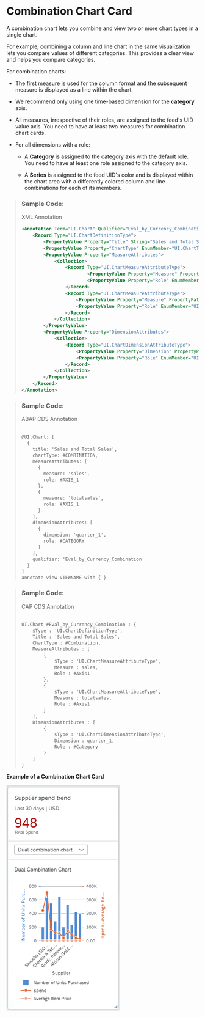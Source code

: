 <!-- loio58713934229948c79509f5d40966df3c -->

# Combination Chart Card

A combination chart lets you combine and view two or more chart types in a single chart.



For example, combining a column and line chart in the same visualization lets you compare values of different categories. This provides a clear view and helps you compare categories.

For combination charts:

-   The first measure is used for the column format and the subsequent measure is displayed as a line within the chart.

-   We recommend only using one time-based dimension for the **category** axis.

-   All measures, irrespective of their roles, are assigned to the feed's UID value axis. You need to have at least two measures for combination chart cards.

-   For all dimensions with a role:

    -   A **Category** is assigned to the category axis with the default role. You need to have at least one role assigned to the category axis.

    -   A **Series** is assigned to the feed UID's color and is displayed within the chart area with a differently colored column and line combinations for each of its members.



> ### Sample Code:  
> XML Annotation
> 
> ```xml
> <Annotation Term="UI.Chart" Qualifier="Eval_by_Currency_Combination">
>     <Record Type="UI.ChartDefinitionType">
>         <PropertyValue Property="Title" String="Sales and Total Sales" />
>         <PropertyValue Property="ChartType" EnumMember="UI.ChartType/Combination"/>
>         <PropertyValue Property="MeasureAttributes">
>             <Collection>
>                 <Record Type="UI.ChartMeasureAttributeType">
>                         <PropertyValue Property="Measure" PropertyPath="sales" />
>                         <PropertyValue Property="Role" EnumMember="UI.ChartMeasureRoleType/Axis1" />
>                 </Record>
>                 <Record Type="UI.ChartMeasureAttributeType">
>                     <PropertyValue Property="Measure" PropertyPath="totalsales" />
>                     <PropertyValue Property="Role" EnumMember="UI.ChartMeasureRoleType/Axis1" />
>                 </Record>
>             </Collection>
>         </PropertyValue>
>         <PropertyValue Property="DimensionAttributes">
>             <Collection>
>                 <Record Type="UI.ChartDimensionAttributeType">
>                     <PropertyValue Property="Dimension" PropertyPath="quarter_1" />
>                     <PropertyValue Property="Role" EnumMember="UI.ChartDimensionRoleType/Category" />
>                 </Record>
>             </Collection>
>         </PropertyValue>
>     </Record>
> </Annotation>
> ```

> ### Sample Code:  
> ABAP CDS Annotation
> 
> ```
> 
> @UI.Chart: [
>   {
>     title: 'Sales and Total Sales',
>     chartType: #COMBINATION,
>     measureAttributes: [
>       {
>         measure: 'sales',
>         role: #AXIS_1
>       },
>       {
>         measure: 'totalsales',
>         role: #AXIS_1
>       }
>     ],
>     dimensionAttributes: [
>       {
>         dimension: 'quarter_1',
>         role: #CATEGORY
>       }
>     ],
>     qualifier: 'Eval_by_Currency_Combination'
>   }
> ]
> annotate view VIEWNAME with { }
> 
> ```

> ### Sample Code:  
> CAP CDS Annotation
> 
> ```
> 
> UI.Chart #Eval_by_Currency_Combination : {
>     $Type : 'UI.ChartDefinitionType',
>     Title : 'Sales and Total Sales',
>     ChartType : #Combination,
>     MeasureAttributes : [
>         {
>             $Type : 'UI.ChartMeasureAttributeType',
>             Measure : sales,
>             Role : #Axis1
>         },
>         {
>             $Type : 'UI.ChartMeasureAttributeType',
>             Measure : totalsales,
>             Role : #Axis1
>         }
>     ],
>     DimensionAttributes : [
>         {
>             $Type : 'UI.ChartDimensionAttributeType',
>             Dimension : quarter_1,
>             Role : #Category
>         }
>     ]
> }
> 
> ```

  
  
**Example of a Combination Chart Card**

![](../01_Whats-New/images/Whats_New_140_OVP_Combination_Chart_55139a9.png "Example of a Combination Chart Card")


